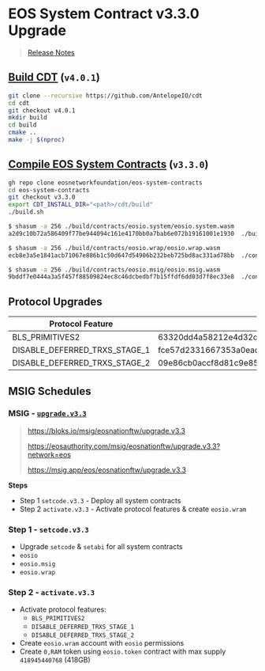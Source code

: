 # EOS System Contract v3.3.0 Upgrade

> [Release Notes](https://github.com/eosnetworkfoundation/eos-system-contracts/releases/tag/v3.3.0)

## [Build CDT](https://github.com/AntelopeIO/cdt) (`v4.0.1`)

```bash
git clone --recursive https://github.com/AntelopeIO/cdt
cd cdt
git checkout v4.0.1
mkdir build
cd build
cmake ..
make -j $(nproc)
```

## [Compile EOS System Contracts](https://github.com/eosnetworkfoundation/eos-system-contracts/releases/tag/v3.3.0) (`v3.3.0`)

```bash
gh repo clone eosnetworkfoundation/eos-system-contracts
cd eos-system-contracts
git checkout v3.3.0
export CDT_INSTALL_DIR="<path>/cdt/build"
./build.sh
```

```bash
$ shasum -a 256 ./build/contracts/eosio.system/eosio.system.wasm
a2d9c10b72a586409f77be944094c161e4170bb0a7bab6e072b19161001e1930  ./build/contracts/eosio.system/eosio.system.wasm

$ shasum -a 256 ./build/contracts/eosio.wrap/eosio.wrap.wasm
ecb8e3a5e1841acb71067e886b1c50d647d54906b232beb725bd8ac331ad78bb  ./contracts/eosio.wrap/eosio.wrap.wasm

$ shasum -a 256 ./build/contracts/eosio.msig/eosio.msig.wasm
9bddf7e0444a3a5f457f88509824ec8c46dcbedbf7b15ffdf6dd03d7f8ec33e8  ./contracts/eosio.msig/eosio.msig.wasm
```

## Protocol Upgrades

| Protocol Feature | SHA-256 Hash
|------------------|--------------
| BLS_PRIMITIVES2  | 63320dd4a58212e4d32d1f58926b73ca33a247326c2a5e9fd39268d2384e011a
| DISABLE_DEFERRED_TRXS_STAGE_1 | fce57d2331667353a0eac6b4209b67b843a7262a848af0a49a6e2fa9f6584eb4
| DISABLE_DEFERRED_TRXS_STAGE_2 | 09e86cb0accf8d81c9e85d34bea4b925ae936626d00c984e4691186891f5bc16

## MSIG Schedules

### MSIG - [`upgrade.v3.3`](https://bloks.io/msig/eosnationftw/upgrade.v3.3)

> https://bloks.io/msig/eosnationftw/upgrade.v3.3
>
> https://eosauthority.com/msig/eosnationftw/upgrade.v3.3?network=eos
>
> https://msig.app/eos/eosnationftw/upgrade.v3.3

**Steps**
- Step 1 `setcode.v3.3` - Deploy all system contracts
- Step 2 `activate.v3.3` - Activate protocol features & create `eosio.wram`

### Step 1 - `setcode.v3.3`
- Upgrade `setcode` & `setabi` for all system contracts
 - `eosio`
 - `eosio.msig`
 - `eosio.wrap`

### Step 2 - `activate.v3.3`
- Activate protocol features:
  - `BLS_PRIMITIVES2`
  - `DISABLE_DEFERRED_TRXS_STAGE_1`
  - `DISABLE_DEFERRED_TRXS_STAGE_2`
- Create `eosio.wram` account with `eosio` permissions
- Create `0,RAM` token using `eosio.token` contract with max supply `418945440768` (418GB)
